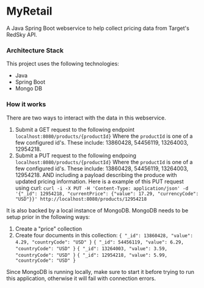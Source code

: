 # MyRetail

A Java Spring Boot webservice to help collect pricing data from Target's RedSky API.


### Architecture Stack
This project uses the following technologies:
* Java
* Spring Boot
* Mongo DB


### How it works
There are two ways to interact with the data in this webservice. 
1. Submit a GET request to the following endpoint
`localhost:8080/products/{productId}`
    Where the `productId` is one of a few configured id's.
    These include: 13860428, 54456119, 13264003, 12954218.
2. Submit a PUT request to the following endpoing
`localhost:8080/products/{productId}`
    Where the `productId` is one of a few configured id's.
    These include: 13860428, 54456119, 13264003, 12954218.
    AND including a payload describing the produce with updated pricing information.
    Here is a example of this PUT request using curl:
    `curl -i -X PUT -H 'Content-Type: application/json' -d '{"_id": 12954218, "currentPrice": {"value": 17.29, "currencyCode": "USD"}}' http://localhost:8080/products/12954218`

It is also backed by a local instance of MongoDB.
MongoDB needs to be setup prior in the following ways:

1. Create a "price" collection
2. Create four documents in this collection:
    `{ "_id": 13860428, "value": 4.29, "countryCode": "USD" }`
    `{ "_id": 54456119, "value": 6.29, "countryCode": "USD" }`
    `{ "_id": 13264003, "value": 3.59, "countryCode": "USD" }`
    `{ "_id": 12954218, "value": 5.99, "countryCode": "USD" }`

Since MongoDB is running locally, make sure to start it before trying to run this application, otherwise it will fail with connection errors.

